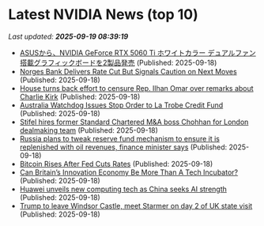 # Latest NVIDIA News (top 10)
_Last updated: **2025-09-19 08:39:19**_

- [ASUSから、NVIDIA GeForce RTX 5060 Ti ホワイトカラー デュアルファン搭載グラフィックボードを2製品発売](https://prtimes.jp/main/html/rd/p/000001008.000032645.html) (Published: 2025-09-18)
- [Norges Bank Delivers Rate Cut But Signals Caution on Next Moves](https://biztoc.com/x/8197f2e0a850d097) (Published: 2025-09-18)
- [House turns back effort to censure Rep. Ilhan Omar over remarks about Charlie Kirk](https://biztoc.com/x/a0e60b90a06e3d94) (Published: 2025-09-18)
- [Australia Watchdog Issues Stop Order to La Trobe Credit Fund](https://biztoc.com/x/208f8340a729f317) (Published: 2025-09-18)
- [Stifel hires former Standard Chartered M&A boss Chohhan for London dealmaking team](https://biztoc.com/x/1e9932f59cf0d886) (Published: 2025-09-18)
- [Russia plans to tweak reserve fund mechanism to ensure it is replenished with oil revenues, finance minister says](https://biztoc.com/x/3cdc97491d0cce6d) (Published: 2025-09-18)
- [Bitcoin Rises After Fed Cuts Rates](https://biztoc.com/x/8e9d20ba7f3f6a8c) (Published: 2025-09-18)
- [Can Britain’s Innovation Economy Be More Than A Tech Incubator?](https://www.forbes.com/sites/trevorclawson/2025/09/18/can-britains-innovation-economy-be-more-than-a-tech-incubator/) (Published: 2025-09-18)
- [Huawei unveils new computing tech as China seeks AI strength](https://techxplore.com/news/2025-09-huawei-unveils-tech-china-ai.html) (Published: 2025-09-18)
- [Trump to leave Windsor Castle, meet Starmer on day 2 of UK state visit](https://abcnews.go.com/Politics/trump-leave-windsor-castle-meet-starmer-day-2/story?id=125692018) (Published: 2025-09-18)
